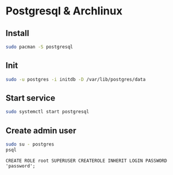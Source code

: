 # Postgresql & Archlinux

## Install

```sh
sudo pacman -S postgresql
```

## Init

```sh
sudo -u postgres -i initdb -D /var/lib/postgres/data
```

## Start service

```sh
sudo systemctl start postgresql
```

## Create admin user

```sh
sudo su - postgres
psql
```

```psql
CREATE ROLE root SUPERUSER CREATEROLE INHERIT LOGIN PASSWORD 'password';
```
